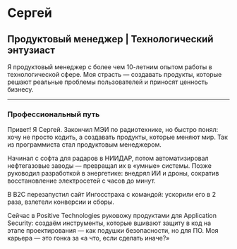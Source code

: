 # Сергей

## Продуктовый менеджер | Технологический энтузиаст

Я продуктовый менеджер с более чем 10-летним опытом работы в технологической сфере. Моя страсть — создавать продукты, которые решают реальные проблемы пользователей и приносят ценность бизнесу.

---

### Профессиональный путь

Привет! Я Сергей. Закончил МЭИ по радиотехнике, но быстро понял: хочу не просто кодить, а создавать продукты, которые меняют мир. Так из программиста стал продуктовым менеджером.

Начинал с софта для радаров в НИИДАР, потом автоматизировал нефтегазовые заводы — превращал их в «умные» системы. Позже руководил разработкой в энергетике: внедрял ИИ и дроны, сократив восстановление электросетей с часов до минут.

В B2C перезапустил сайт Ингосстраха с командой: ускорили его в 2 раза, взлетели конверсии и сборы.

Сейчас в Positive Technologies руковожу продуктами для Application Security: создаём инструменты, которые вшивают защиту в код на этапе проектирования — как подушки безопасности, но для ПО. Моя карьера — это гонка за «а что, если сделать иначе?»

